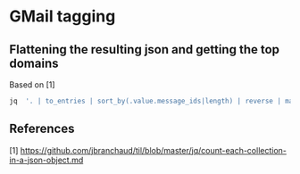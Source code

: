 # GMail tagging

## Flattening the resulting json and getting the top domains

Based on [1]

```sh
jq  '. | to_entries | sort_by(.value.message_ids|length) | reverse | map({key: .key, value: .value.message_ids | length}) | from_entries' res.json
```

## References

[1] https://github.com/jbranchaud/til/blob/master/jq/count-each-collection-in-a-json-object.md

